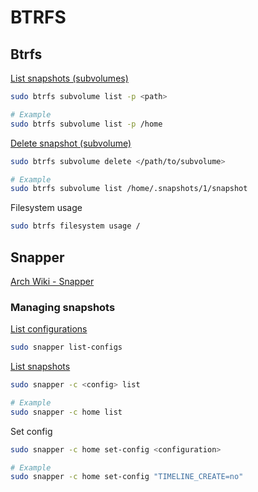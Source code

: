 # BTRFS

## Btrfs

[List snapshots (subvolumes)](https://wiki.archlinux.org/title/btrfs#Listing_subvolumes)
```sh
sudo btrfs subvolume list -p <path>

# Example
sudo btrfs subvolume list -p /home
```

[Delete snapshot (subvolume)](https://wiki.archlinux.org/title/snapper#Delete_a_snapshot)
```sh
sudo btrfs subvolume delete </path/to/subvolume>

# Example
sudo btrfs subvolume list /home/.snapshots/1/snapshot
```

Filesystem usage
```sh
sudo btrfs filesystem usage /
```

## Snapper

[Arch Wiki - Snapper](https://wiki.archlinux.org/title/Snapper)

### Managing snapshots

[List configurations](https://wiki.archlinux.org/title/snapper#List_configurations)
```sh
sudo snapper list-configs
```

[List snapshots](https://wiki.archlinux.org/title/snapper#List_snapshots)
```sh
sudo snapper -c <config> list

# Example
sudo snapper -c home list
```

Set config
```sh
sudo snapper -c home set-config <configuration>

# Example
sudo snapper -c home set-config "TIMELINE_CREATE=no"
```
